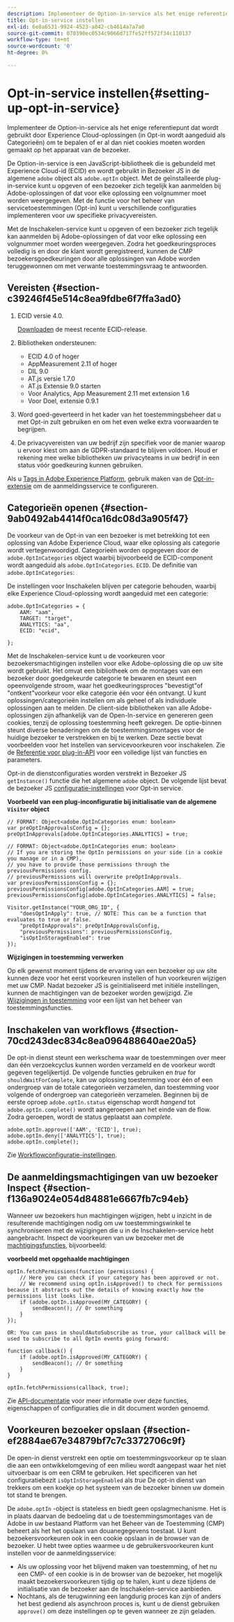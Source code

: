 ```yaml
---
description: Implementeer de Option-in-service als het enige referentiepunt dat wordt gebruikt door Experience Cloud-oplossingen (in Opt-in wordt aangeduid als Categorieën) om te bepalen of er al dan niet cookies moeten worden gemaakt op het apparaat van de bezoeker.
title: Opt-in-service instellen
exl-id: 6e8a6531-9924-4523-a842-cb4614a7a7a0
source-git-commit: 070390ec0534c9066d717fe52ff572f34c110137
workflow-type: tm+mt
source-wordcount: '0'
ht-degree: 0%

---
```


# Opt-in-service instellen{#setting-up-opt-in-service}

Implementeer de Option-in-service als het enige referentiepunt dat wordt gebruikt door Experience Cloud-oplossingen (in Opt-in wordt aangeduid als Categorieën) om te bepalen of er al dan niet cookies moeten worden gemaakt op het apparaat van de bezoeker.

De Option-in-service is een JavaScript-bibliotheek die is gebundeld met Experience Cloud-id (ECID) en wordt gebruikt in Bezoeker JS in de algemene `adobe` object als `adobe.optIn` object. Met de geïnstalleerde plug-in-service kunt u opgeven of een bezoeker zich tegelijk kan aanmelden bij Adobe-oplossingen of dat voor elke oplossing een volgnummer moet worden weergegeven. Met de functie voor het beheer van servicetoestemmingen (Opt-in) kunt u verschillende configuraties implementeren voor uw specifieke privacyvereisten.

Met de Inschakelen-service kunt u opgeven of een bezoeker zich tegelijk kan aanmelden bij Adobe-oplossingen of dat voor elke oplossing een volgnummer moet worden weergegeven. Zodra het goedkeuringsproces volledig is en door de klant wordt geregistreerd, kunnen de CMP bezoekersgoedkeuringen door alle oplossingen van Adobe worden teruggewonnen om met verwante toestemmingsvraag te antwoorden.

## Vereisten {#section-c39246f45e514c8ea9fdbe6f7ffa3ad0}

1. ECID versie 4.0.

   [Downloaden](https://github.com/Adobe-Marketing-Cloud/id-service/releases) de meest recente ECID-release.

1. Bibliotheken ondersteunen:

   * ECID 4.0 of hoger
   * AppMeasurement 2.11 of hoger
   * DIL 9.0
   * AT.js versie 1.7.0
   * AT.js Extensie 9.0 starten
   * Voor Analytics, App Measurement 2.11 met extension 1.6
   * Voor Doel, extensie 0.9.1

1. Word goed-geverteerd in het kader van het toestemmingsbeheer dat u met Opt-in zult gebruiken en om het even welke extra voorwaarden te begrijpen.

   <!--
   For IAB, see here for additional pre-reqs.
   -->

1. De privacyvereisten van uw bedrijf zijn specifiek voor de manier waarop u ervoor kiest om aan de GDPR-standaard te blijven voldoen. Houd er rekening mee welke bibliotheken uw privacyteams in uw bedrijf in een status vóór goedkeuring kunnen gebruiken.

Als u [Tags in Adobe Experience Platform](https://experienceleague.adobe.com/docs/experience-platform/tags/home.html?lang=nl), gebruik maken van de [Opt-in-extensie](../../implementation-guides/opt-in-service/launch.md) om de aanmeldingsservice te configureren.

## Categorieën openen {#section-9ab0492ab4414f0ca16dc08d3a905f47}

De voorkeur van de Opt-in van een bezoeker is met betrekking tot een oplossing van Adobe Experience Cloud, waar elke oplossing als categorie wordt vertegenwoordigd. Categorieën worden opgegeven door de `adobe.OptInCategories` object waarbij bijvoorbeeld de ECID-component wordt aangeduid als `adobe.OptInCategories`. `ECID`. De definitie van `adobe.OptInCategories`:

De instellingen voor Inschakelen blijven per categorie behouden, waarbij elke Experience Cloud-oplossing wordt aangeduid met een categorie:

```
adobe.OptInCategories = { 
    AAM: "aam", 
    TARGET: "target",  
    ANALYTICS: "aa", 
    ECID: "ecid", 
     
};
```

Met de Inschakelen-service kunt u de voorkeuren voor bezoekersmachtigingen instellen voor elke Adobe-oplossing die op uw site wordt gebruikt. Het omvat een bibliotheek om de montages van een bezoeker door goedgekeurde categorie te bewaren en steunt een opeenvolgende stroom, waar het goedkeuringsproces &quot;bevestigt&quot;of &quot;ontkent&quot;voorkeur voor elke categorie één voor één ontvangt. U kunt oplossingen/categorieën instellen om als geheel of als individuele oplossingen aan te melden.
De client-side bibliotheken van alle Adobe-oplossingen zijn afhankelijk van de Open-In-service en genereren geen cookies, tenzij de oplossing toestemming heeft gekregen. De optie-binnen steunt diverse benaderingen om de toestemmingsmontages voor de huidige bezoeker te verstrekken en bij te werken. Deze sectie bevat voorbeelden voor het instellen van servicevoorkeuren voor inschakelen. Zie de [Referentie voor plug-in-API](../../implementation-guides/opt-in-service/api.md#reference-4f30152333dd4990ab10c1b8b82fc867) voor een volledige lijst van functies en parameters.

Opt-in de dienstconfiguraties worden verstrekt in Bezoeker JS `getInstance()` functie die het algemene `adobe` object. De volgende lijst bevat de bezoeker JS [configuratie-instellingen](../../implementation-guides/opt-in-service/api.md#section-d66018342baf401389f248bb381becbf) voor Opt-in service.

**Voorbeeld van een plug-inconfiguratie bij initialisatie van de algemene `Visitor` object**

```
// FORMAT: Object<adobe.OptInCategories enum: boolean> 
var preOptInApprovalsConfig = {}; 
preOptInApprovals[adobe.OptInCategories.ANALYTICS] = true; 
  
// FORMAT: Object<adobe.OptInCategories enum: boolean> 
// If you are storing the OptIn permissions on your side (in a cookie you manage or in a CMP), 
// you have to provide those permissions through the previousPermissions config. 
// previousPermissions will overwrite preOptInApprovals. 
var previousPermissionsConfig = {}; 
previousPermissionsConfig[adobe.OptInCategories.AAM] = true; 
previousPermissionsConfig[adobe.OptInCategories.ANALYTICS] = false; 
  
Visitor.getInstance("YOUR_ORG_ID", { 
    "doesOptInApply": true, // NOTE: This can be a function that evaluates to true or false. 
    "preOptInApprovals": preOptInApprovalsConfig, 
    "previousPermissions": previousPermissionsConfig, 
    "isOptInStorageEnabled": true 
});
```

**Wijzigingen in toestemming verwerken**

Op elk gewenst moment tijdens de ervaring van een bezoeker op uw site kunnen deze voor het eerst voorkeuren instellen of hun voorkeuren wijzigen met uw CMP. Nadat bezoeker JS is geïnitialiseerd met initiële instellingen, kunnen de machtigingen van de bezoeker worden gewijzigd. Zie [Wijzigingen in toestemming](../../implementation-guides/opt-in-service/api.md#section-c3d85403ff0d4394bd775c39f3d001fc) voor een lijst van het beheer van toestemmingsfuncties.

<!--
<p> *** <b>sample code block </b>*** </p>
-->

## Inschakelen van workflows {#section-70cd243dec834c8ea096488640ae20a5}

De opt-in dienst steunt een werkschema waar de toestemmingen over meer dan één verzoekcyclus kunnen worden verzameld en de voorkeur wordt gegeven tegelijkertijd. De volgende functies gebruiken en *true* for `shouldWaitForComplete`, kan uw oplossing toestemming voor één of een ondergroep van de totale categorieën verzamelen, dan toestemming voor volgende of ondergroep van categorieën verzamelen. Beginnen bij de eerste oproep `adobe.optIn.status` eigenschap wordt *hangend* tot `adobe.optIn.complete()` wordt aangeroepen aan het einde van de flow. Zodra geroepen, wordt de status geplaatst aan *complete*.

```
adobe.optIn.approve(['AAM', 'ECID'], true); 
adobe.optIn.deny(['ANALYTICS'], true); 
adobe.optIn.complete();
```

Zie [Workflowconfiguratie-instellingen](../../implementation-guides/opt-in-service/api.md#section-2c5adfa5459c4e72b96d2693123a53c2).

## De aanmeldingsmachtigingen van uw bezoeker Inspect {#section-f136a9024e054d84881e6667fb7c94eb}

Wanneer uw bezoekers hun machtigingen wijzigen, hebt u inzicht in de resulterende machtigingen nodig om uw toestemmingswinkel te synchroniseren met de wijzigingen die u in de Inschakelen-service hebt aangebracht. Inspect de voorkeuren van uw bezoeker met de [machtigingsfuncties](../../implementation-guides/opt-in-service/api.md#section-7fe57279b5b44b4f8fe47e336df60155), bijvoorbeeld:

**voorbeeld met opgehaalde machtigingen**

```
optIn.fetchPermissions(function (permissions) { 
    // Here you can check if your category has been approved or not. 
    // We recommend using optIn.isApproved() to check for permissions because it abstracts out the details of knowing exactly how the permissions list looks like. 
    if (adobe.optIn.isApproved(MY_CATEGORY) { 
        sendBeacon(); // Or something 
    } 
});

OR: You can pass in shouldAutoSubscribe as true, your callback will be used to subscribe to all OptIn events going forward:

function callback() { 
    if (adobe.optIn.isApproved(MY_CATEGORY) { 
        sendBeacon(); // Or something 
    } 
}

optIn.fetchPermissions(callback, true);
```

Zie [API-documentatie](../../implementation-guides/opt-in-service/api.md#reference-4f30152333dd4990ab10c1b8b82fc867) voor meer informatie over deze functies, eigenschappen of configuraties die in dit document worden genoemd.

## Voorkeuren bezoeker opslaan {#section-ef2884ae67e34879bf7c7c3372706c9f}

De open-in dienst verstrekt een optie om toestemmingsvoorkeur op te slaan die aan een ontwikkelomgeving of een milieu wordt aangepast waar het niet uitvoerbaar is om een CRM te gebruiken. Het specificeren van het configuratiebezit `isOptInStorageEnabled` als *true* De opt-in dienst van trekkers om een koekje op het systeem van de bezoeker binnen uw domein tot stand te brengen.

De `adobe.optIn` -object is stateless en biedt geen opslagmechanisme. Het is in plaats daarvan de bedoeling dat u de toestemmingsmontages van de Adobe in uw bestaand Platform van het Beheer van de Toestemming (CMP) beheert als het het opslaan van douanegegevens toestaat. U kunt bezoekersvoorkeuren ook in een cookie opslaan in de browser van de bezoeker. U hebt twee opties waarmee u de gebruikersvoorkeuren kunt instellen voor de aanmeldingsservice:

* Als uw oplossing voor het blijvend maken van toestemming, of het nu een CMP- of een cookie is in de browser van de bezoeker, het mogelijk maakt bezoekersvoorkeuren tijdig op te halen, kunt u deze tijdens de initialisatie van de bezoeker aan de Inschakelen-service aanbieden.
* Nochtans, als de terugwinning een langdurig proces kan zijn of anders het best gediend als asynchroon proces is, kunt u de dienst gebruiken `approve()` om deze instellingen op te geven wanneer ze zijn geladen.
